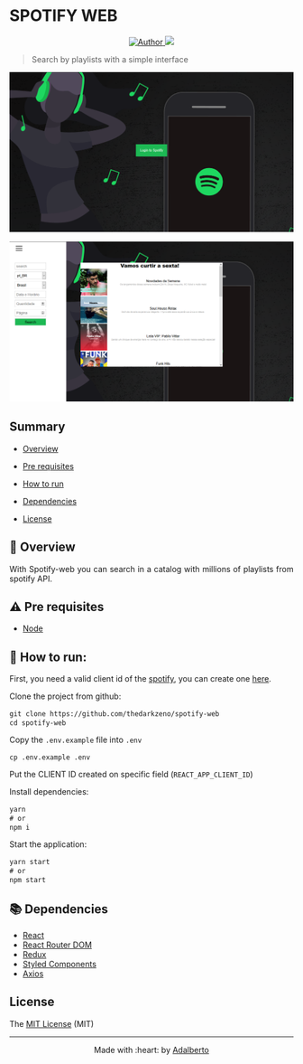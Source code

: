 # SPOTIFY WEB

<p align="center">
  <a href="https://github.com/thedarkzeno">
        <img src="https://img.shields.io/badge/Author-thedarkzeno-brightgreen" alt="Author" />
    </a>
  <img src="http://img.shields.io/static/v1?label=License&message=MIT&color=green"/>
</p>


> Search by playlists with a simple interface

<p align="center"><img src="./screenshots/2.png"/></p>
<p align="center"><img src="./screenshots/1.png"/></p>

## Summary 

- [Overview ](#eyes-overview)

- [Pre requisites](#warning-pre-requisites)

- [How to run](#construction_worker-how-to-run)

- [Dependencies](#books-dependecies)

- [License](#license)

## :eyes: Overview 

<p align="justify">
  With Spotify-web you can search in a catalog with millions of playlists from spotify API.
</p>




## :warning: Pre requisites

- [Node](https://nodejs.org/en/download/)


## :construction_worker: How to run:

First, you need a valid client id of the [spotify](https://www.spotify.com/), you can create one [here](https://developer.spotify.com/dashboard/applications).

Clone the project from github:

```shell
git clone https://github.com/thedarkzeno/spotify-web
cd spotify-web
```

Copy the `.env.example` file into `.env`

```shell
cp .env.example .env
```

Put the CLIENT ID created on specific field (`REACT_APP_CLIENT_ID`)

Install dependencies:

```shell
yarn
# or
npm i
```

Start the application:

```shell
yarn start
# or
npm start
```

## :books: Dependencies 

- [React](https://pt-br.reactjs.org/docs/create-a-new-react-app.html)
- [React Router DOM](https://reacttraining.com/react-router/web/guides/quick-start)
- [Redux](https://redux.js.org/)
- [Styled Components](https://styled-components.com/)
- [Axios](https://github.com/axios/axios)


## License

The [MIT License]() (MIT)


---

<p align="center">
Made with :heart: by <a href="https://www.linkedin.com/in/adalberto-junior-62618a176/">Adalberto</a>
</p>

